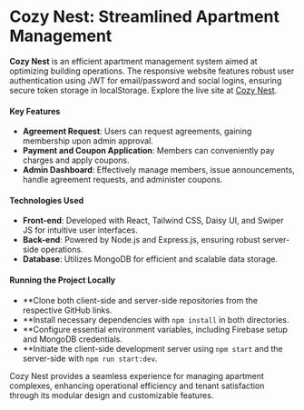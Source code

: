 # Cozy Nest: Streamlined Apartment Management

**Cozy Nest** is an efficient apartment management system aimed at optimizing building operations. The responsive website features robust user authentication using JWT for email/password and social logins, ensuring secure token storage in localStorage. Explore the live site at [Cozy Nest](https://cozynest-cbb8e.web.app).

#### Key Features

- **Agreement Request**: Users can request agreements, gaining membership upon admin approval.
- **Payment and Coupon Application**: Members can conveniently pay charges and apply coupons.
- **Admin Dashboard**: Effectively manage members, issue announcements, handle agreement requests, and administer coupons.

#### Technologies Used

- **Front-end**: Developed with React, Tailwind CSS, Daisy UI, and Swiper JS for intuitive user interfaces.
- **Back-end**: Powered by Node.js and Express.js, ensuring robust server-side operations.
- **Database**: Utilizes MongoDB for efficient and scalable data storage.

#### Running the Project Locally

- **Clone both client-side and server-side repositories from the respective GitHub links.
- **Install necessary dependencies with `npm install` in both directories.
- **Configure essential environment variables, including Firebase setup and MongoDB credentials.
- **Initiate the client-side development server using `npm start` and the server-side with `npm run start:dev`.

Cozy Nest provides a seamless experience for managing apartment complexes, enhancing operational efficiency and tenant satisfaction through its modular design and customizable features.
